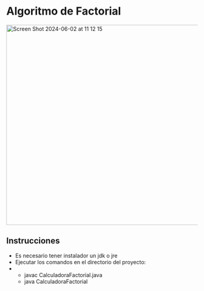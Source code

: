 <h1>Algoritmo de Factorial</h1>
<img width="526" alt="Screen Shot 2024-06-02 at 11 12 15" src="https://github.com/JavierMarSan18/algoritmos-numericos/assets/60634574/8a17f230-a458-408f-a518-4cb3917bad31">

<h2>Instrucciones</h2>
<ul>
  <li>Es necesario tener instalador un jdk o jre</li>
  <li>Ejecutar los comandos en el directorio del proyecto:</li>
  <li>
    <ul>
      <li>javac CalculadoraFactorial.java</li>
      <li>java CalculadoraFactorial </li>
    </ul>
  </li>
</ul>
